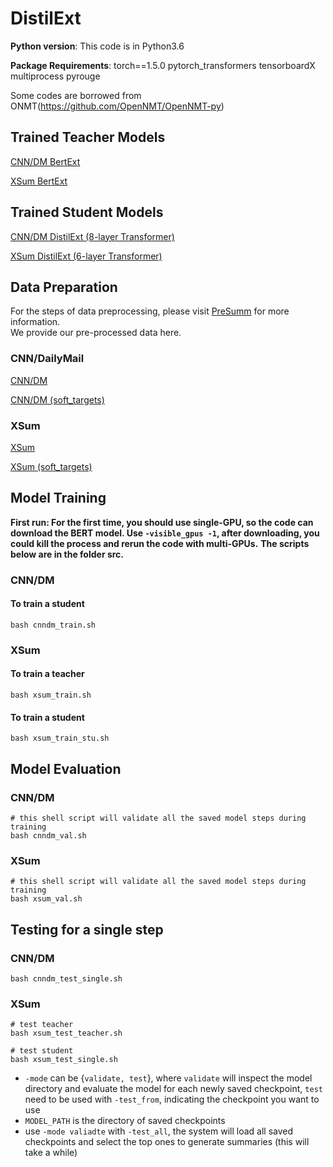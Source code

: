 # DistilExt

**Python version**: This code is in Python3.6

**Package Requirements**: torch==1.5.0 pytorch_transformers tensorboardX multiprocess pyrouge


Some codes are borrowed from ONMT(https://github.com/OpenNMT/OpenNMT-py)


## Trained Teacher Models
[CNN/DM BertExt](https://drive.google.com/open?id=1kKWoV0QCbeIuFt85beQgJ4v0lujaXobJ)

[XSum BertExt](https://drive.google.com/file/d/1sZ8OoUL_GDoiV-FjKlbXH5s19rEN5gbo/view?usp=sharing)


## Trained Student Models
[CNN/DM DistilExt (8-layer Transformer)](https://drive.google.com/file/d/1nwZeSUmrahcoEgDmExLMU_Gn-KpLT5sb/view?usp=sharing)

[XSum DistilExt (6-layer Transformer)](https://drive.google.com/file/d/1vU8HQeOyd8BXDvvUXaGzWQuX0HSBsQTk/view?usp=sharing)


## Data Preparation 
For the steps of data preprocessing, please visit [PreSumm](https://github.com/nlpyang/PreSumm) for more information. \
We provide our pre-processed data here.

### CNN/DailyMail
[CNN/DM](https://drive.google.com/file/d/1b9CpjMM_qFZMxJS8rgpNSYTwv2tm6smc/view?usp=sharing)

[CNN/DM (soft_targets)](https://drive.google.com/file/d/1hA3QiJj3YNzGS9Bp3dAQaAs7zKAS9AY0/view?usp=sharing)

### XSum
[XSum](https://drive.google.com/file/d/1sVQEDfkl0VzjInXgF9DhWGZWNzjnu05c/view?usp=sharing)

[XSum (soft_targets)](https://drive.google.com/file/d/1rzjs0dUK2YXu3SnfUnjt-AHeHsVxynZR/view?usp=sharing)



## Model Training

**First run: For the first time, you should use single-GPU, so the code can download the BERT model. Use ``-visible_gpus -1``, after downloading, you could kill the process and rerun the code with multi-GPUs.**
**The scripts below are in the folder src.**

### CNN/DM
#### To train a student
```
bash cnndm_train.sh
```
### XSum
#### To train a teacher
```
bash xsum_train.sh
```
#### To train a student
```
bash xsum_train_stu.sh
```

## Model Evaluation
### CNN/DM
```
# this shell script will validate all the saved model steps during training
bash cnndm_val.sh
```
### XSum
```
# this shell script will validate all the saved model steps during training
bash xsum_val.sh
```

## Testing for a single step
### CNN/DM
```
bash cnndm_test_single.sh
```
### XSum
```
# test teacher
bash xsum_test_teacher.sh
```
```
# test student
bash xsum_test_single.sh
```

* `-mode` can be {`validate, test`}, where `validate` will inspect the model directory and evaluate the model for each newly saved checkpoint, `test` need to be used with `-test_from`, indicating the checkpoint you want to use
* `MODEL_PATH` is the directory of saved checkpoints
* use `-mode valiadte` with `-test_all`, the system will load all saved checkpoints and select the top ones to generate summaries (this will take a while)

